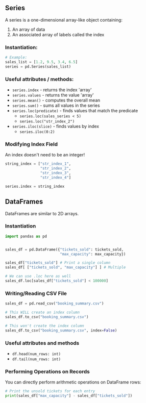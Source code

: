 

## Series
A series is a one-dimensional array-like object containing:
1. An array of data
2. An associated array of labels called the index
### Instantiation:
```python
# Example:
sales_list = [1.2, 9.5, 3.4, 6.5]
series = pd.Series(sales_list)
```

### Useful attributes / methods:
- `series.index` - returns the index 'array'
- `series.values` - returns the value 'array'
- `series.mean()` - computes the overall mean
- `series.sum()` - sums all values in the series
- `series.loc(predicate)` - finds values that match the predicate
	- `series.loc(sales_series < 5)`
	- `series.loc("str_index_2")`
- `series.iloc(slice)` - finds values by index
	- `series.iloc(0:2)`

### Modifying Index Field
An index doesn't need to be an integer!

```python
string_index = ["str_index_1", 
				"str_index_2", 
				"str_index_3", 
				"str_index_4"]

series.index = string_index
```




## DataFrames
DataFrames are similar to 2D arrays.

### Instantiation

```python
import pandas as pd


sales_df = pd.DataFrame({"tickets_sold": tickets_sold,
						 "max_capacity": max_capacity})

sales_df["tickets_sold"] # Print a single column
sales_df[ ["tickets_sold", "max_capacity"] ] # Multiple

# We can use .loc here as well
sales_df.loc[sales_df["tickets_sold"] < 100000]

```


### Writing/Reading CSV File

```python
sales_df = pd.read_csv("booking_summary.csv")

# This WILL create an index column
sales_df.to_csv("booking_summary.csv")

# This won't create the index column
sales_df.to_csv("booking_summary.csv", index=False)
```

### Useful attributes and methods
- `df.head(num_rows: int)`
- `df.tail(num_rows: int)`


### Performing Operations on Records
You can directly perform arithmetic operations on DataFrame rows:
```python
# Print the unsold tickets for each entry
print(sales_df["max_capacity"] - sales_df["tickets_sold"])
```
